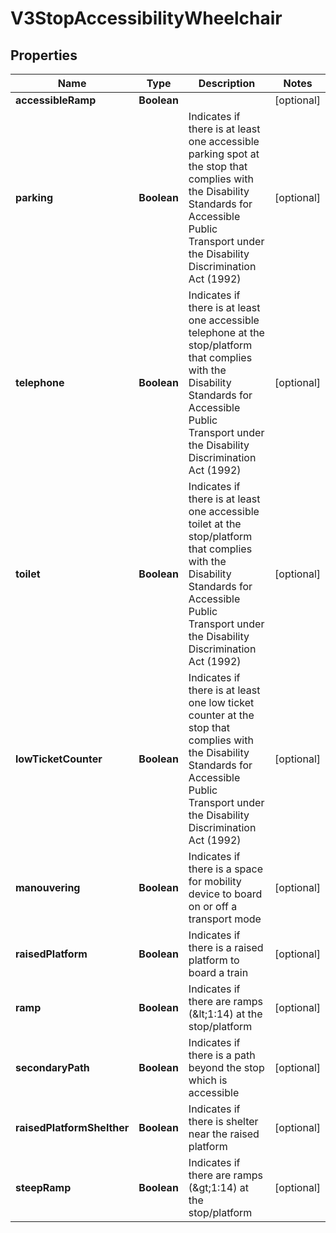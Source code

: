 # V3StopAccessibilityWheelchair

## Properties
Name | Type | Description | Notes
------------ | ------------- | ------------- | -------------
**accessibleRamp** | **Boolean** |  |  [optional]
**parking** | **Boolean** | Indicates if there is at least one accessible parking spot at the stop that complies with the Disability Standards for Accessible Public Transport under the Disability Discrimination Act (1992) |  [optional]
**telephone** | **Boolean** | Indicates if there is at least one accessible telephone at the stop/platform that complies with the Disability Standards for Accessible Public Transport under the Disability Discrimination Act (1992) |  [optional]
**toilet** | **Boolean** | Indicates if there is at least one accessible toilet at the stop/platform that complies with the Disability Standards for Accessible Public Transport under the Disability Discrimination Act (1992) |  [optional]
**lowTicketCounter** | **Boolean** | Indicates if there is at least one low ticket counter at the stop that complies with the Disability Standards for Accessible Public Transport under the Disability Discrimination Act (1992) |  [optional]
**manouvering** | **Boolean** | Indicates if there is a space for mobility device to board on or off a transport mode |  [optional]
**raisedPlatform** | **Boolean** | Indicates if there is a raised platform to board a train |  [optional]
**ramp** | **Boolean** | Indicates if there are ramps (&amp;lt;1:14) at the stop/platform |  [optional]
**secondaryPath** | **Boolean** | Indicates if there is a path beyond the stop which is accessible |  [optional]
**raisedPlatformShelther** | **Boolean** | Indicates if there is shelter near the raised platform |  [optional]
**steepRamp** | **Boolean** | Indicates if there are ramps (&amp;gt;1:14) at the stop/platform |  [optional]
